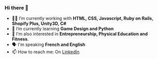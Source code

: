 ### Hi there 👋

- 👨‍💻 I’m currently working with **HTML, CSS, Javascript, Ruby on Rails, Shopify Plus, Unity3D, C#**
- 🌱 I’m currently learning **Game Design and Python**
- 🔭 I'm also interested in **Entrepreneurship, Physical Education and Fitness**.
- 🗣️ I'm speaking **French and English**
- 📫 How to reach me: On [LinkedIn](https://www.linkedin.com/in/guillaume-garcia/)

<!--
**guillaumeag/guillaumeag** is a ✨ _special_ ✨ repository because its `README.md` (this file) appears on your GitHub profile.

Here are some ideas to get you started:

- 🔭 I’m currently working on ...
- 🌱 I’m currently learning ...
- 👯 I’m looking to collaborate on ...
- 🤔 I’m looking for help with ...
- 💬 Ask me about ...
- 📫 How to reach me: ...
- 😄 Pronouns: ...
- ⚡ Fun fact: ...
-->

